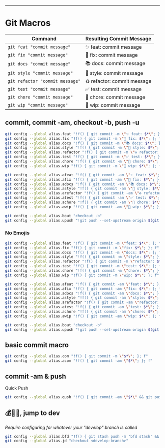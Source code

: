 ---

# Git Macros
| Command | Resulting Commit Message |
|---------|-------------------------|
| `git feat "commit message"` | ✨ feat: commit message |
| `git fix "commit message"` | 🐞 fix: commit message |
| `git docs "commit message"` | 📚 docs: commit message |
| `git style "commit message"` | 🎨 style: commit message |
| `git refactor "commit message"` | ♻️ refactor: commit message |
| `git test "commit message"` | ✅ test: commit message |
| `git chore "commit message"` | 🧹 chore: commit message |
| `git wip "commit message"` | 🚧 wip: commit message |

## commit, commit -am, checkout -b, push -u
```sh
git config --global alias.feat "!f() { git commit -m \"✨ feat: $*\"; }; f"
git config --global alias.fix "!f() { git commit -m \"🐞 fix: $*\"; }; f"
git config --global alias.docs "!f() { git commit -m \"📚 docs: $*\"; }; f"
git config --global alias.style "!f() { git commit -m \"🎨 style: $*\"; }; f"
git config --global alias.refactor "!f() { git commit -m \"♻️ refactor: $*\"; }; f"
git config --global alias.test "!f() { git commit -m \"✅ test: $*\"; }; f"
git config --global alias.chore "!f() { git commit -m \"🧹 chore: $*\"; }; f"
git config --global alias.wip "!f() { git commit -m \"🚧 wip: $*\"; }; f"

git config --global alias.afeat "!f() { git commit -am \"✨ feat: $*\"; }; f"
git config --global alias.afix "!f() { git commit -am \"🐞 fix: $*\"; }; f"
git config --global alias.adocs "!f() { git commit -am \"📚 docs: $*\"; }; f"
git config --global alias.astyle "!f() { git commit -am \"🎨 style: $*\"; }; f"
git config --global alias.arefactor "!f() { git commit -am \"♻️ refactor: $*\"; }; f"
git config --global alias.atest "!f() { git commit -am \"✅ test: $*\"; }; f"
git config --global alias.achore "!f() { git commit -am \"🧹 chore: $*\"; }; f"
git config --global alias.awip "!f() { git commit -am \"🚧 wip: $*\"; }; f"

git config --global alias.bout "checkout -b"
git config --global alias.upush "!git push --set-upstream origin $(git rev-parse --abbrev-ref HEAD)"
```

### No Emojis
```sh
git config --global alias.feat "!f() { git commit -m \"feat: $*\"; }; f"
git config --global alias.fix "!f() { git commit -m \"fix: $*\"; }; f"
git config --global alias.docs "!f() { git commit -m \"docs: $*\"; }; f"
git config --global alias.style "!f() { git commit -m \"style: $*\"; }; f"
git config --global alias.refactor "!f() { git commit -m \"refactor: $*\"; }; f"
git config --global alias.test "!f() { git commit -m \"test: $*\"; }; f"
git config --global alias.chore "!f() { git commit -m \"chore: $*\"; }; f"
git config --global alias.wip "!f() { git commit -m \"wip: $*\"; }; f"

git config --global alias.afeat "!f() { git commit -am \"feat: $*\"; }; f"
git config --global alias.afix "!f() { git commit -am \"fix: $*\"; }; f"
git config --global alias.adocs "!f() { git commit -am \"docs: $*\"; }; f"
git config --global alias.astyle "!f() { git commit -am \"style: $*\"; }; f"
git config --global alias.arefactor "!f() { git commit -am \"refactor: $*\"; }; f"
git config --global alias.atest "!f() { git commit -am \"test: $*\"; }; f"
git config --global alias.achore "!f() { git commit -am \"chore: $*\"; }; f"
git config --global alias.awip "!f() { git commit -am \"wip: $*\"; }; f"

git config --global alias.bout "checkout -b"
git config --global alias.upush "!git push --set-upstream origin $(git rev-parse --abbrev-ref HEAD)"

```
## basic commit macro
```sh
git config --global alias.com "!f() { git commit -m \"$*\"; }; f"
git config --global alias.acom "!f() { git commit -am \"$*\"; }; f"
```

## commit -am & push
Quick Push
```sh
git config --global alias.qush "!f() { git commit -am \"$*\" && git push --set-upstream origin $(git rev-parse --abbrev-ref HEAD); }; f"
```

## 💰🌿💥, jump to dev

_Require configuring for whatever your "develop" branch is called_
```sh
git config --global alias.bfd "!f() { git stash push -m 'bfd stash' && git switch <develop-branch> && git switch -c \"$1\" && git stash pop; }; f"
git config --global alias.jd "checkout <develop-branch>"
```
